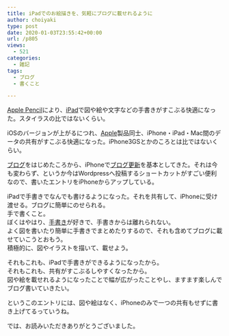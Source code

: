 ```yaml
---
title: iPadでのお絵描きを、気軽にブログに載せれるように
author: choiyaki
type: post
date: 2020-01-03T23:55:42+00:00
url: /p805
views:
  - 521
categories:
  - 雑記
tags:
  - ブログ
  - 書くこと

---
```

[Apple Pencil][1]により、[iPad][2]で図や絵や文字などの手書きがすこぶる快適になった。スタイラスの比ではないくらい。

iOSのバージョンが上がるにつれ、[Apple][3]製品同士、iPhone・iPad・Mac間のデータの共有がすこぶる快適になった。iPhone3GSとかのころとは比ではないくらい。

[ブログ][4]をはじめたころから、iPhoneで[ブログ更新][5]を基本としてきた。それは今も変わらず、というか今はWordpressへ投稿するショートカットがすごい便利なので、書いたエントリをiPhoneからアップしている。

iPadで手書きでなんでも書けるようになった。それを共有して、iPhoneに受け渡せる。ブログに簡単にのせられる。  
手で書くこと。  
ぼくはやはり、[手書き][6]が好きで、手書きからは離れられない。  
よく図を書いたり簡単に手書きでまとめたりするので、それも含めてブログに載せていこうとおもう。  
積極的に、図やイラストを描いて、載せよう。

それもこれも、iPadで手書きができるようになったから。  
それもこれも、共有がすこぶるしやすくなったから。  
図や絵を載せれるようになったことで幅が広がったことやし、ますます楽しんでブログ書いていきたい。

というこのエントリには、図や絵はなく、iPhoneのみで一つの共有もせずに書き上げてるっていうね。

では、お読みいただきありがとうございました。

 [1]: https://scrapbox.io/choiyaki-hondana/Apple_Pencil
 [2]: https://scrapbox.io/choiyaki-hondana/iPad
 [3]: https://scrapbox.io/choiyaki-hondana/Apple
 [4]: https://scrapbox.io/choiyaki-hondana/%E3%83%96%E3%83%AD%E3%82%B0
 [5]: https://scrapbox.io/choiyaki-hondana/%E3%83%96%E3%83%AD%E3%82%B0%E6%9B%B4%E6%96%B0
 [6]: https://scrapbox.io/choiyaki-hondana/%E6%89%8B%E6%9B%B8%E3%81%8D